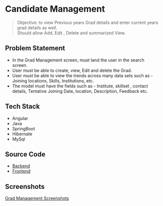 # Candidate Management

> Objective: to view Previous years Grad details and enter current years grad details as well.  
> Should allow Add, Edit , Delete and summarized View.

## Problem Statement
* In the Grad Management screen, must land the user in the search screen. 
* User must be able to create, view, Edit and delete the Grad. 
* User must be able to view the trends across many data sets such as - Joining locations, Skills, Institutions, etc. 
* The model must have the fields such as - Institute, skillset , contact details, Tentative Joining Date, location, Description, Feedback etc.

## Tech Stack
- Angular
- Java
- SpringBoot
- Hibernate
- MySql

## Source Code
- [Backend](https://github.com/DishaSurana/MS-GradManagement-Project/tree/master/Backend/gradManagement)
- [Frontend](https://github.com/DishaSurana/MS-GradManagement-Project/tree/master/Frontend/candidate-management)

## Screenshots
[Grad Management Screenshots](GradManagement_ScreenShots.docx)


